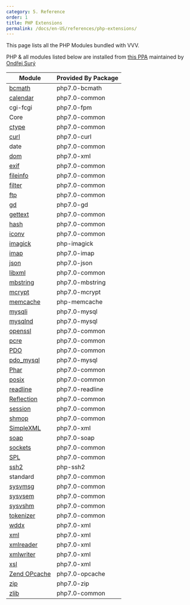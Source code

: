 ```yaml
---
category: 5. Reference
order: 1
title: PHP Extensions
permalink: /docs/en-US/references/php-extensions/
---
```


This page lists all the PHP Modules bundled with VVV.

PHP & all modules listed below are installed from [this PPA](https://launchpad.net/~ondrej/+archive/ubuntu/php) maintained by  
[Ondřej Surý](https://github.com/oerdnj)

| Module                                                     | Provided By Package |
|------------------------------------------------------------|---------------------|
| [bcmath](https://secure.php.net/manual/en/book.bc.php)         | php7.0-bcmath       |
| [calendar](https://secure.php.net/manual/en/book.calendar.php)     | php7.0-common       |
| cgi-fcgi                                                   | php7.0-fpm          |
| Core                                                       | php7.0-common       |
| [ctype](https://secure.php.net/manual/en/book.ctype.php)           | php7.0-common       |
| [curl](https://secure.php.net/manual/en/book.curl.php)             | php7.0-curl         |
| date                                                       | php7.0-common       |
| [dom](https://secure.php.net/manual/en/book.dom.php)               | php7.0-xml          |
| [exif](https://secure.php.net/manual/en/book.exif.php)             | php7.0-common       |
| [fileinfo](https://secure.php.net/manual/en/book.fileinfo.php)     | php7.0-common       |
| [filter](https://secure.php.net/manual/en/book.filter.php)         | php7.0-common       |
| [ftp](https://secure.php.net/manual/en/book.ftp.php)               | php7.0-common       |
| [gd](https://secure.php.net/manual/en/book.image.php)              | php7.0-gd           |
| [gettext](https://secure.php.net/manual/en/book.gettext.php)       | php7.0-common       |
| [hash](https://secure.php.net/manual/en/book.hash.php)             | php7.0-common       |
| [iconv](https://secure.php.net/manual/en/book.iconv.php)           | php7.0-common       |
| [imagick](https://secure.php.net/manual/en/book.imagick.php)       | php-imagick         |
| [imap](https://secure.php.net/manual/en/book.imap.php)             | php7.0-imap         |
| [json](https://secure.php.net/manual/en/book.json.php)             | php7.0-json         |
| [libxml](https://secure.php.net/manual/en/book.libxml.php)         | php7.0-common       |
| [mbstring](https://secure.php.net/manual/en/book.mbstring.php)     | php7.0-mbstring     |
| [mcrypt](https://secure.php.net/manual/en/book.mcrypt.php)         | php7.0-mcrypt       |
| [memcache](https://secure.php.net/manual/en/book.memcache.php)     | php-memcache        |
| [mysqli](https://secure.php.net/manual/en/book.mysqli.php)         | php7.0-mysql        |
| [mysqlnd](https://secure.php.net/manual/en/book.mysqlnd.php)       | php7.0-mysql        |
| [openssl](https://secure.php.net/manual/en/book.openssl.php)       | php7.0-common       |
| [pcre](https://secure.php.net/manual/en/book.pcre.php)             | php7.0-common       |
| [PDO](https://secure.php.net/manual/en/book.pdo.php)               | php7.0-common       |
| [pdo_mysql](https://secure.php.net/manual/en/ref.pdo-mysql.php)    | php7.0-mysql        |
| [Phar](https://secure.php.net/manual/en/book.phar.php)             | php7.0-common       |
| [posix](https://secure.php.net/manual/en/book.posix.php)           | php7.0-common       |
| [readline](https://secure.php.net/manual/en/book.readline.php)     | php7.0-readline     |
| [Reflection](https://secure.php.net/manual/en/book.reflection.php) | php7.0-common       |
| [session](https://secure.php.net/manual/en/book.session.php)       | php7.0-common       |
| [shmop](https://secure.php.net/manual/en/book.shmop.php)           | php7.0-common       |
| [SimpleXML](https://secure.php.net/manual/en/book.simplexml.php)   | php7.0-xml          |
| [soap](https://secure.php.net/manual/en/book.soap.php)             | php7.0-soap         |
| [sockets](https://secure.php.net/manual/en/book.sockets.php)       | php7.0-common       |
| [SPL](https://secure.php.net/manual/en/book.spl.php)               | php7.0-common       |
| [ssh2](https://secure.php.net/manual/en/book.ssh2.php)             | php-ssh2            |
| standard                                                   | php7.0-common       |
| [sysvmsg](https://secure.php.net/manual/en/book.sem.php)           | php7.0-common       |
| [sysvsem](https://secure.php.net/manual/en/book.sem.php)           | php7.0-common       |
| [sysvshm](https://secure.php.net/manual/en/book.sem.php)           | php7.0-common       |
| [tokenizer](https://secure.php.net/manual/en/book.tokenizer.php)   | php7.0-common       |
| [wddx](https://secure.php.net/manual/en/book.wddx.php)             | php7.0-xml          |
| [xml](https://secure.php.net/manual/en/book.xml.php)               | php7.0-xml          |
| [xmlreader](https://secure.php.net/manual/en/book.xmlreader.php)   | php7.0-xml          |
| [xmlwriter](https://secure.php.net/manual/en/book.xmlwriter.php)   | php7.0-xml          |
| [xsl](https://secure.php.net/manual/en/book.xsl.php)               | php7.0-xml          |
| [Zend OPcache](https://secure.php.net/manual/en/book.opcache.php)  | php7.0-opcache      |
| [zip](https://secure.php.net/manual/en/book.zip.php)               | php7.0-zip          |
| [zlib](https://secure.php.net/manual/en/book.zlib.php)             | php7.0-common       |
